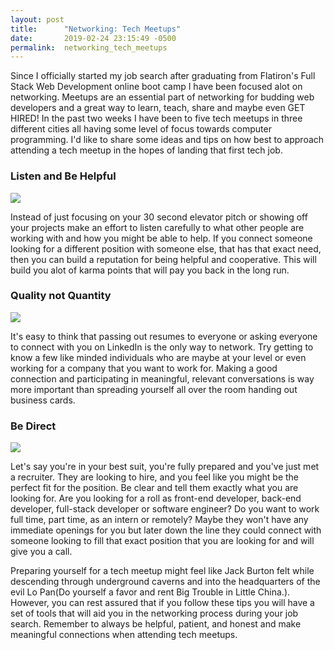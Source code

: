 ```yaml
---
layout: post
title:      "Networking: Tech Meetups"
date:       2019-02-24 23:15:49 -0500
permalink:  networking_tech_meetups
---
```



Since I officially started my job search after graduating from Flatiron's Full Stack Web Development online boot camp I have been focused alot on networking. Meetups are an essential part of networking for budding web developers and a great way to learn, teach, share and maybe even GET HIRED! In the past two weeks I have been to five tech meetups in three different cities all having some level of focus towards computer programming. I'd like to share some ideas and tips on how best to approach attending a tech meetup in the hopes of landing that first tech job.

### Listen and Be Helpful
![](https://i.imgur.com/Ov7oTnZ.gif)

Instead of just focusing on your 30 second elevator pitch or showing off your projects make an effort to listen carefully to what other people are working with and how you might be able to help. If you connect someone looking for a different position with someone else, that has that exact need, then you can build a reputation for being helpful and cooperative. This will build you alot of karma points that will pay you back in the long run.

### Quality not Quantity
![](https://i.imgur.com/DPu5rP3.gif?noredirect)

It's easy to think that passing out resumes to everyone or asking everyone to connect with you on LinkedIn is the only way to network. Try getting to know a few like minded individuals who are maybe at your level or even working for a company that you want to work for. Making a good connection and participating in meaningful, relevant conversations is way more important than spreading yourself all over the room handing out business cards.

### Be Direct
![](http://static1.squarespace.com/static/53c5b432e4b0c4d689892ccc/t/53df92d3e4b0a35b7084298c/1407161052209/Jack+Burton+Goofy)

Let's say you're in your best suit, you're fully prepared and you've just met a recruiter. They are looking to hire, and you feel like you might be the perfect fit for the position. Be clear and tell them exactly what you are looking for. Are you looking for a roll as front-end developer, back-end developer, full-stack developer or software engineer? Do you want to work full time, part time, as an intern or remotely? Maybe they won't have any immediate openings for you but later down the line they could connect with someone looking to fill that exact position that you are looking for and will give you a call.

Preparing yourself for a tech meetup might feel like Jack Burton felt while descending through underground caverns and into the headquarters of the evil Lo Pan(Do yourself a favor and rent Big Trouble in Little China.). However, you can rest assured that if you follow these tips you will have a set of tools that will aid you in the networking process during your job search. Remember to always be helpful, patient, and honest and make meaningful connections when attending tech meetups.


